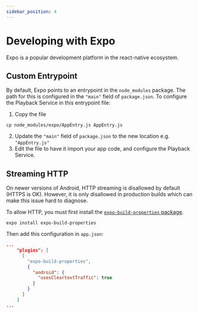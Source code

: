 ```yaml
---
sidebar_position: 4
---
```


# Developing with Expo

Expo is a popular development platform in the react-native ecosystem.

## Custom Entrypoint

By default, Expo points to an entrypoint in the `node_modules` package. The path for this is configured in the `"main"` field of `package.json`. To configure the Playback Service in this entrypoint file:

1. Copy the file

```
cp node_modules/expo/AppEntry.js AppEntry.js 
```

2. Update the `"main"` field of `package.json` to the new location e.g. `"AppEntry.js"`
3. Edit the file to have it import your app code, and configure the Playback Service.


## Streaming HTTP

On newer versions of Android, HTTP streaming is disallowed by default (HTTPS is OK). However, it is only disallowed in production builds which can make this issue hard to diagnose.

To allow HTTP, you must first install the [`expo-build-properties` package](https://docs.expo.dev/versions/latest/sdk/build-properties).

```
expo install expo-build-properties
```

Then add this configuration in `app.json`:

```json
...
    "plugins": [
      [
        "expo-build-properties",
        {
          "android": {
            "usesCleartextTraffic": true
          }
        }
      ]
    ]
...
```
